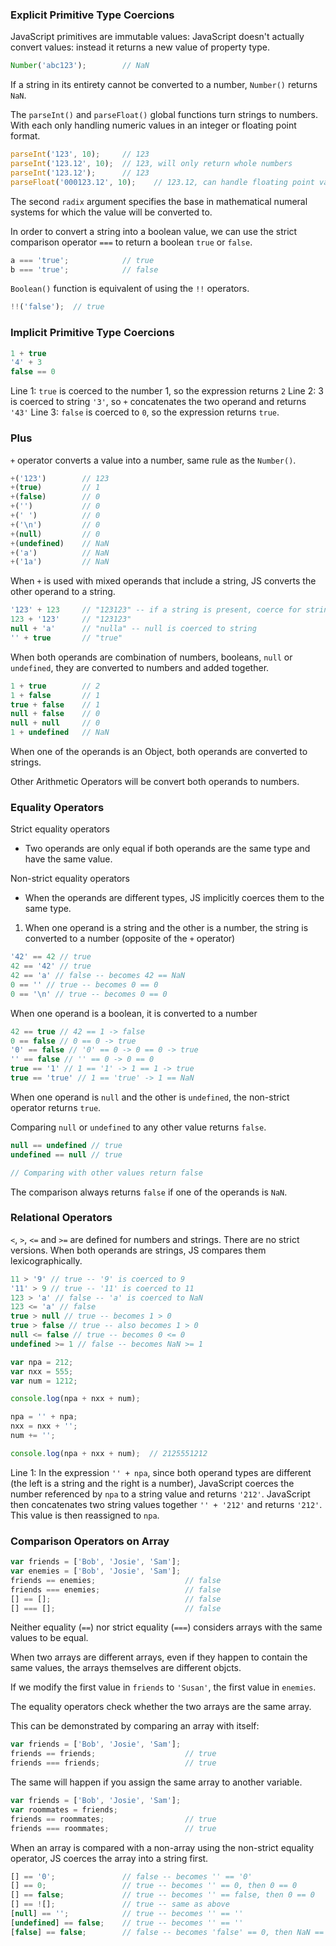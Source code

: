 ### Explicit Primitive Type Coercions
JavaScript primitives are immutable values: JavaScript doesn't actually convert values: instead it returns a new value of property type.

```js
Number('abc123');        // NaN
```
If a string in its entirety cannot be converted to a number, `Number()` returns `NaN`.

The `parseInt()` and `parseFloat()` global functions turn strings to numbers. With each only handling numeric values in an integer or floating point format.

```js
parseInt('123', 10);     // 123
parseInt('123.12', 10);  // 123, will only return whole numbers
parseInt('123.12');      // 123
parseFloat('000123.12', 10);    // 123.12, can handle floating point values
```

The second `radix` argument specifies the base in mathematical numeral systems for which the value will be converted to.

In order to convert a string into a boolean value, we can use the strict comparison operator `===` to return a boolean `true` or `false`.

```js
a === 'true';            // true
b === 'true';            // false
```

`Boolean()` function is equivalent of using the `!!` operators.
```js
!!('false');  // true
```


### Implicit Primitive Type Coercions

```js
1 + true
'4' + 3
false == 0
```

Line 1: `true` is coerced to the number 1, so the expression returns `2`
Line 2: 3 is coerced to string `'3'`, so `+` concatenates the two operand and returns `'43'`
Line 3: `false` is coerced to `0`, so the expression returns `true`.

### Plus
`+`  operator converts a value into a number, same rule as the `Number()`.

```js
+('123')        // 123
+(true)         // 1
+(false)        // 0
+('')           // 0
+(' ')          // 0
+('\n')         // 0
+(null)         // 0
+(undefined)    // NaN
+('a')          // NaN
+('1a')         // NaN
```

When `+` is used with mixed operands that include a string, JS converts the other operand to a string.

```js
'123' + 123     // "123123" -- if a string is present, coerce for string concatenation
123 + '123'     // "123123"
null + 'a'      // "nulla" -- null is coerced to string
'' + true       // "true"
```

When both operands are combination of numbers, booleans, `null` or `undefined`, they are converted to numbers and added together.

```js
1 + true        // 2
1 + false       // 1
true + false    // 1
null + false    // 0
null + null     // 0
1 + undefined   // NaN
```

When one of the operands is an Object, both operands are converted to strings.

Other Arithmetic Operators will be convert both operands to numbers.

### Equality Operators
Strict equality operators
- Two operands are only equal if both operands are the same type and have the same value.

Non-strict equality operators
- When the operands are different types, JS implicitly coerces them to the same type.

1. When one operand is a string and the other is a number, the string is converted to a number (opposite of the `+` operator)

```js
'42' == 42 // true
42 == '42' // true
42 == 'a' // false -- becomes 42 == NaN
0 == '' // true -- becomes 0 == 0
0 == '\n' // true -- becomes 0 == 0
```

When one operand is a boolean, it is converted to a number

```js
42 == true // 42 == 1 -> false
0 == false // 0 == 0 -> true
'0' == false // '0' == 0 -> 0 == 0 -> true
'' == false // '' == 0 -> 0 == 0
true == '1' // 1 == '1' -> 1 == 1 -> true
true == 'true' // 1 == 'true' -> 1 == NaN
```

When one operand is `null` and the other is `undefined`, the non-strict operator returns `true`.

Comparing `null` or `undefined` to any other value returns `false`.

```js
null == undefined // true
undefined == null // true

// Comparing with other values return false
```

The comparison always returns `false` if one of the operands is `NaN`.

### Relational Operators
`<`, `>`, `<=` and `>=` are defined for numbers and strings. There are no strict versions. When both operands are strings, JS compares them lexicographically.

```js
11 > '9' // true -- '9' is coerced to 9
'11' > 9 // true -- '11' is coerced to 11
123 > 'a' // false -- 'a' is coerced to NaN
123 <= 'a' // false
true > null // true -- becomes 1 > 0
true > false // true -- also becomes 1 > 0
null <= false // true -- becomes 0 <= 0
undefined >= 1 // false -- becomes NaN >= 1
```

```js
var npa = 212;
var nxx = 555;
var num = 1212;

console.log(npa + nxx + num);
```

```js
npa = '' + npa;
nxx = nxx + '';
num += '';

console.log(npa + nxx + num);  // 2125551212
```

Line 1: In the expression `'' + npa`, since both operand types are different (the left is a string and the right is a number), JavaScript coerces the number referenced by `npa` to a string value and returns `'212'`. JavaScript then concatenates two string values together `'' + '212'` and returns `'212'`. This value is then reassigned to `npa`.

### Comparison Operators on Array
```js
var friends = ['Bob', 'Josie', 'Sam'];
var enemies = ['Bob', 'Josie', 'Sam'];
friends == enemies;                    // false
friends === enemies;                   // false
[] == [];                              // false
[] === [];                             // false
```

Neither equality (`==`) nor strict equality (`===`) considers arrays with the same values to be equal.

When two arrays are different arrays, even if they happen to contain the same values, the arrays themselves are different objcts.

If we modify the first value in `friends` to `'Susan'`, the first value in `enemies`.

The equality operators check whether the two arrays are the same array.

This can be demonstrated by comparing an array with itself:
```js
var friends = ['Bob', 'Josie', 'Sam'];
friends == friends;                    // true
friends === friends;                   // true
```

The same will happen if you assign the same array to another variable.
```js
var friends = ['Bob', 'Josie', 'Sam'];
var roommates = friends;
friends == roommates;                  // true
friends === roommates;                 // true
```

When an array is compared with a non-array using the non-strict equality operator, JS coerces the array into a string first.

```js
[] == '0';               // false -- becomes '' == '0'
[] == 0;                 // true -- becomes '' == 0, then 0 == 0
[] == false;             // true -- becomes '' == false, then 0 == 0
[] == ![];               // true -- same as above
[null] == '';            // true -- becomes '' == ''
[undefined] == false;    // true -- becomes '' == ''
[false] == false;        // false -- becomes 'false' == 0, then NaN == 0
```


